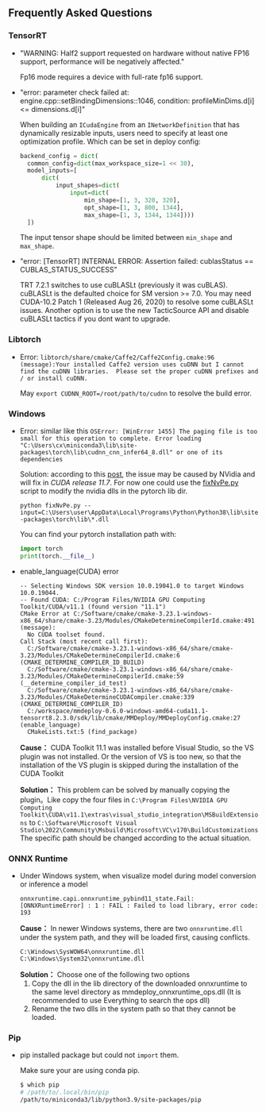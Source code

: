 ## Frequently Asked Questions

### TensorRT

- "WARNING: Half2 support requested on hardware without native FP16 support, performance will be negatively affected."

  Fp16 mode requires a device with full-rate fp16 support.

- "error: parameter check failed at: engine.cpp::setBindingDimensions::1046, condition: profileMinDims.d\[i\] \<= dimensions.d\[i\]"

  When building an `ICudaEngine` from an `INetworkDefinition` that has dynamically resizable inputs, users need to specify at least one optimization profile. Which can be set in deploy config:

  ```python
  backend_config = dict(
    common_config=dict(max_workspace_size=1 << 30),
    model_inputs=[
        dict(
            input_shapes=dict(
                input=dict(
                    min_shape=[1, 3, 320, 320],
                    opt_shape=[1, 3, 800, 1344],
                    max_shape=[1, 3, 1344, 1344])))
    ])
  ```

  The input tensor shape should be limited between `min_shape` and `max_shape`.

- "error: \[TensorRT\] INTERNAL ERROR: Assertion failed: cublasStatus == CUBLAS_STATUS_SUCCESS"

  TRT 7.2.1 switches to use cuBLASLt (previously it was cuBLAS). cuBLASLt is the defaulted choice for SM version >= 7.0. You may need CUDA-10.2 Patch 1 (Released Aug 26, 2020) to resolve some cuBLASLt issues. Another option is to use the new TacticSource API and disable cuBLASLt tactics if you dont want to upgrade.

### Libtorch

- Error: `libtorch/share/cmake/Caffe2/Caffe2Config.cmake:96 (message):Your installed Caffe2 version uses cuDNN but I cannot find the cuDNN libraries.  Please set the proper cuDNN prefixes and / or install cuDNN.`

  May `export CUDNN_ROOT=/root/path/to/cudnn` to resolve the build error.

### Windows

- Error: similar like this `OSError: [WinError 1455] The paging file is too small for this operation to complete. Error loading "C:\Users\cx\miniconda3\lib\site-packages\torch\lib\cudnn_cnn_infer64_8.dll" or one of its dependencies`

  Solution: according to this [post](https://stackoverflow.com/questions/64837376/how-to-efficiently-run-multiple-pytorch-processes-models-at-once-traceback), the issue may be caused by NVidia and will fix in *CUDA release 11.7*. For now one could use the [fixNvPe.py](https://gist.github.com/cobryan05/7d1fe28dd370e110a372c4d268dcb2e5) script to modify the nvidia dlls in the pytorch lib dir.

  `python fixNvPe.py --input=C:\Users\user\AppData\Local\Programs\Python\Python38\lib\site-packages\torch\lib\*.dll`

  You can find your pytorch installation path with:

  ```python
  import torch
  print(torch.__file__)
  ```

- enable_language(CUDA) error

  ```
  -- Selecting Windows SDK version 10.0.19041.0 to target Windows 10.0.19044.
  -- Found CUDA: C:/Program Files/NVIDIA GPU Computing Toolkit/CUDA/v11.1 (found version "11.1")
  CMake Error at C:/Software/cmake/cmake-3.23.1-windows-x86_64/share/cmake-3.23/Modules/CMakeDetermineCompilerId.cmake:491 (message):
    No CUDA toolset found.
  Call Stack (most recent call first):
    C:/Software/cmake/cmake-3.23.1-windows-x86_64/share/cmake-3.23/Modules/CMakeDetermineCompilerId.cmake:6 (CMAKE_DETERMINE_COMPILER_ID_BUILD)
    C:/Software/cmake/cmake-3.23.1-windows-x86_64/share/cmake-3.23/Modules/CMakeDetermineCompilerId.cmake:59 (__determine_compiler_id_test)
    C:/Software/cmake/cmake-3.23.1-windows-x86_64/share/cmake-3.23/Modules/CMakeDetermineCUDACompiler.cmake:339 (CMAKE_DETERMINE_COMPILER_ID)
    C:/workspace/mmdeploy-0.6.0-windows-amd64-cuda11.1-tensorrt8.2.3.0/sdk/lib/cmake/MMDeploy/MMDeployConfig.cmake:27 (enable_language)
    CMakeLists.txt:5 (find_package)
  ```

  **Cause：** CUDA Toolkit 11.1 was installed before Visual Studio, so the VS plugin was not installed. Or the version of VS is too new, so that the installation of the VS plugin is skipped during the installation of the CUDA Toolkit

  **Solution：** This problem can be solved by manually copying the plugin。Like copy the four files in `C:\Program Files\NVIDIA GPU Computing Toolkit\CUDA\v11.1\extras\visual_studio_integration\MSBuildExtensions` to `C:\Software\Microsoft Visual Studio\2022\Community\Msbuild\Microsoft\VC\v170\BuildCustomizations` The specific path should be changed according to the actual situation.

### ONNX Runtime

- Under Windows system, when visualize model during model conversion or inference a model
  ```
  onnxruntime.capi.onnxruntime_pybind11_state.Fail: [ONNXRuntimeError] : 1 : FAIL : Failed to load library, error code: 193
  ```
  **Cause：** In newer Windows systems, there are two `onnxruntime.dll` under the system path, and they will be loaded first, causing conflicts.
  ```
  C:\Windows\SysWOW64\onnxruntime.dll
  C:\Windows\System32\onnxruntime.dll
  ```
  **Solution：** Choose one of the following two options
  1. Copy the dll in the lib directory of the downloaded onnxruntime to the same level directory as mmdeploy_onnxruntime_ops.dll (It is recommended to use Everything to search the ops dll)
  2. Rename the two dlls in the system path so that they cannot be loaded.

### Pip

- pip installed package but could not `import` them.

  Make sure your are using conda pip.

  ```bash
  $ which pip
  # /path/to/.local/bin/pip
  /path/to/miniconda3/lib/python3.9/site-packages/pip
  ```

